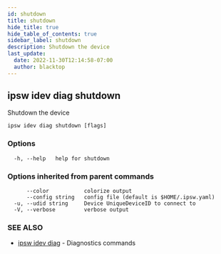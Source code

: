 ```yaml
---
id: shutdown
title: shutdown
hide_title: true
hide_table_of_contents: true
sidebar_label: shutdown
description: Shutdown the device
last_update:
  date: 2022-11-30T12:14:58-07:00
  author: blacktop
---
```

## ipsw idev diag shutdown

Shutdown the device

```
ipsw idev diag shutdown [flags]
```

### Options

```
  -h, --help   help for shutdown
```

### Options inherited from parent commands

```
      --color           colorize output
      --config string   config file (default is $HOME/.ipsw.yaml)
  -u, --udid string     Device UniqueDeviceID to connect to
  -V, --verbose         verbose output
```

### SEE ALSO

* [ipsw idev diag](/docs/cli/ipsw/idev/diag)	 - Diagnostics commands

